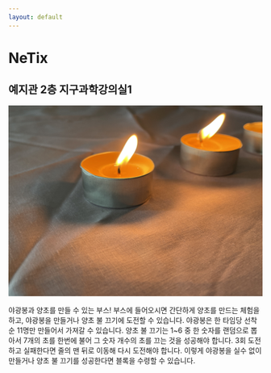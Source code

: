 ```yaml
---
layout: default
---
```



# NeTix
## 예지관 2층 지구과학강의실1

![부스 대표 이미지](/image/NeTix.jpg)

야광봉과 양초를 만들 수 있는 부스!
부스에 들어오시면 간단하게 양초를 만드는 체험을 하고, 야광봉을 만들거나 양초 불 끄기에 도전할 수 있습니다. 야광봉은 한 타임당 선착순 11명만 만들어서 가져갈 수 있습니다. 양초 불 끄기는 1~6 중 한 숫자를 랜덤으로 뽑아서 7개의 초를 한번에 불어 그 숫자 개수의 초를 끄는 것을 성공해야 합니다. 3회 도전하고 실패한다면 줄의 맨 뒤로 이동해 다시 도전해야 합니다. 이렇게 야광봉을 실수 없이 만들거나 양초 불 끄기를 성공한다면 블록을 수령할 수 있습니다.